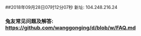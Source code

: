 ##2018年09月28日07时12分07秒 新址: 104.248.216.24
### 兔友常见问题及解答: https://github.com/wanggonging/d/blob/w/FAQ.md
